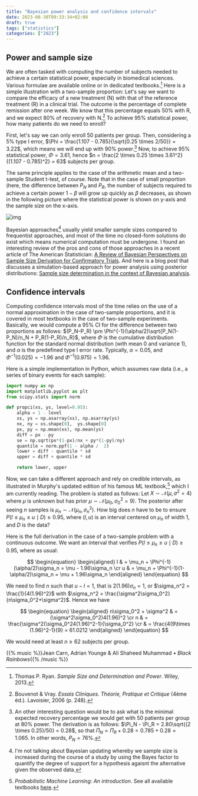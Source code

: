 ```yaml
---
title: "Bayesian power analysis and confidence intervals"
date: 2023-08-30T09:33:34+02:00
draft: true
tags: ["statistics"]
categories: ["2023"]
---
```


## Power and sample size

We are often tasked with computing the number of subjects needed to achieve a certain statistical power, especially in biomedical sciences. Various formulae are available online or in dedicated textbooks.[^1] Here is a simple illustration with a two-sample proportion: Let's say we want to compare the efficacy of a new treatment (N) with that of the reference treatment (R) in a clinical trial. The outcome is the percentage of complete remission after one week. We know that this percentage equals 50% with R, and we expect 80% of recovery with N.[^2] To achieve 95% statistical power, how many patients do we need to enroll?

First, let's say we can only enroll 50 patients per group. Then, considering a 5% type I error, $\Phi = \frac{1.107 - 0.785}{\sqrt{0.25 \times 2/50}} = 3.22$, which means we will end up with 90% power.[^3] Now, to achieve 95% statistical power, $\Phi = 3.61$, hence $n = \frac{2 \times 0.25 \times 3.61^2}{(1.107 - 0.785)^2} = 63$ subjects per group.

The same principle applies to the case of the arithmetic mean and a two-sample Student t-test, of course. Note that in the case of small proportion (here, the difference between $P_N$ and $P_R$, the number of subjects required to achieve a certain power $1-\beta$ will grow up quickly as $\beta$ decreases, as shown in the following picture where the statistical power is shown on y-axis and the sample size on the x-axis.

![img](/img/2023-08-30-10-26-57.png)

Bayesian approaches[^4] usually yield smaller sample sizes compared to frequentist approaches, and most of the time no closed-form solutions do exist which means numerical computation must be undergone. I found an interesting review of the pros and cons of those approaches in a recent article of The American Statistician: [A Review of Bayesian Perspectives on Sample Size Derivation for Confirmatory Trials](https://www.tandfonline.com/doi/full/10.1080/00031305.2021.1901782). And here is a blog post that discusses a simulation-based approach for power analysis using posterior distributions: [Sample size determination in the context of Bayesian analysis](https://www.rdatagen.net/post/2021-06-01-bayesian-power-analysis/).

## Confidence intervals

Computing confidence intervals most of the time relies on the use of a normal approximation in the case of two-sample proportions, and it is covered in most textbooks in the case of two-sample experiments. Basically, we would compute a 95% CI for the difference between two proportions as follows: $(P_N–P_R) \pm \Phi^{-1}(\alpha/2)\sqrt{P_N(1-P_N)/n_N + P_R(1-P_R)/n_R}$, where $\Phi$ is the cumulative distribution function for the standard normal distribution (with mean 0 and variance 1), and $\alpha$ is the predefined type I error rate. Typically, $\alpha=0.05$, and $\Phi^{-1}(0.025)=-1.96$ and $\Phi^{-1}(0.975)=1.96$.

Here is a simple implementation in Python, which assumes raw data (i.e., a series of binary events for each sample):

```python
import numpy as np
import matplotlib.pyplot as plt
from scipy.stats import norm

def propci(xs, ys, level=0.95):
    alpha = 1 - level
    xs, ys = np.asarray(xs), np.asarray(ys)
    nx, ny = xs.shape[0],  ys.shape[0]
    px, py = np.mean(xs), np.mean(ys)
    diff = px - py
    se = np.sqrt(px*(1-px)/nx + py*(1-py)/ny)
    quantile = norm.ppf(1 - alpha /  2)
    lower = diff - quantile * sd
    upper = diff + quantile * sd

    return lower, upper
```

Now, we can take a different approach and rely on credible intervals, as illustrated in Murphy's updated edition of his famous ML textbook,[^5] which I am currently reading. The problem is stated as follows: Let $X\sim\mathcal{N}(\mu, \sigma^2=4)$ where $\mu$ is unknown but has prior $\mu\sim\mathcal{N}(\mu_0,\sigma_0^2=9)$. The posterior after seeing $n$ samples is $\mu_n\sim\mathcal{N}(\mu_n,\sigma_n^2)$. How big does $n$ have to be to ensure $P(l\leq\mu_n\leq u\mid D) \geq 0.95$, where $(l,u)$ is an interval centered on $\mu_n$ of width 1, and $D$ is the data?

Here is the full derivation in the case of a two-sample problem with a continuous outcome. We want an interval that verifies $P(l\leq \mu_n \leq u\mid D) \geq 0.95$, where as usual:

$$
\begin{equation}
\begin{aligned}
l & = \mu_n + \Phi^{-1}(\alpha/2)\sigma_n = \mu - 1.96\sigma_n \cr
u & = \mu_n + \Phi^{-1}(1-\alpha/2)\sigma_n = \mu + 1.96\sigma_n
\end{aligned}
\end{equation}
$$

We need to find $n$ such that $u - l = 1$, that is $2(1.96)\sigma_n = 1$, or $\sigma_n^2 = \frac{1}{4(1.96)^2}$ with $\sigma_n^2 = \frac{\sigma^2\sigma_0^2}{n\sigma_0^2+\sigma^2}$. Hence we have

$$
\begin{equation}
\begin{aligned}
n\sigma_0^2 + \sigma^2 & = (\sigma^2\sigma_0^2)4(1.96)^2 \cr
n & = \frac{\sigma^2(\sigma_0^24(1.96)^2-1}{\sigma_0^2} \cr
& = \frac{4(9\times (1.96)^2-1}{9} = 61.0212
\end{aligned}
\end{equation}
$$

We would need at least $n\geq 62$ subjects per group.

[^1]: Thomas P. Ryan. _Sample Size and Determination and Power_. Wiley, 2013.
[^2]: Bouvenot & Vray. _Essais Cliniques. Théorie, Pratique et Critique_ (4ème éd.). Lavoisier, 2006 (p. 248).
[^3]: An other interesting question would be to ask what is the minimal expected recovery percentage we would get with 50 patients per group at 80% power. The derivation is as follows: $\Pi_N - \Pi_R = 2.80\sqrt{(2 \times 0.25)/50} = 0.28$, so that $\Pi_N = \Pi_R + 0.28 = 0.785 + 0.28 = 1.065$. In other words, $P_N = 76\%$.
[^4]: I'm not talking about Bayesian updating whereby we sample size is increased during the course of a study by using the Bayes factor to quantify the degree of support for a hypothesis agaisnt the alternative given the observed data.
[^5]: _Probabilistic Machine Learning: An introduction_. See all available textbooks [here](https://probml.github.io/pml-book/).

{{% music %}}Jean Carn, Adrian Younge & Ali Shaheed Muhammad • _Black Rainbows_{{% /music %}}
